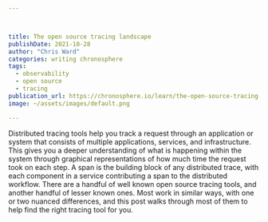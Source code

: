 ```yaml
---



title: The open source tracing landscape
publishDate: 2021-10-28
author: "Chris Ward"
categories: writing chronosphere
tags: 
  - observability
  - open source
  - tracing
publication_url: https://chronosphere.io/learn/the-open-source-tracing-landscape/
image: ~/assets/images/default.png

---
```


Distributed tracing tools help you track a request through an application or system that consists of multiple applications, services, and infrastructure. This gives you a deeper understanding of what is happening within the system through  graphical representations of how much time the request took on each step. A span is the building block of any distributed trace, with each component in a service contributing a span to the distributed workflow. There are a handful of well known open source tracing tools, and another handful of lesser known ones. Most work in similar ways, with one or two nuanced differences, and this post walks through most of them to help find the right tracing tool for you.